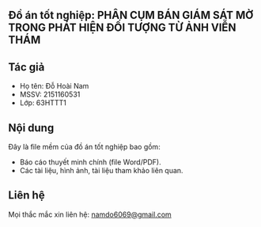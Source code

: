 ## Đồ án tốt nghiệp: PHÂN CỤM BÁN GIÁM SÁT MỜ TRONG PHÁT HIỆN ĐỐI TƯỢNG TỪ ẢNH VIỄN THÁM

## Tác giả
- Họ tên: Đỗ Hoài Nam
- MSSV: 2151160531
- Lớp: 63HTTT1

## Nội dung
Đây là file mềm của đồ án tốt nghiệp bao gồm:
- Báo cáo thuyết minh chính (file Word/PDF).
- Các tài liệu, hình ảnh, tài liệu tham khảo liên quan.

## Liên hệ
Mọi thắc mắc xin liên hệ: namdo6069@gmail.com
